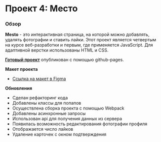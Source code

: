 # Проект 4: Место

### Обзор
**Mesto** - это интерактивная страница, на которой можно добавлять, удалять фотографии и ставить лайки.
Этот проект является четвертым на курсе веб-разработки и первым, где применяется JavaScript. Для адаптивной верстки использованы HTML и CSS. 

[**Готовый проект**](https://jtuvaleva.github.io/mesto/) опубликован с помощью github-pages.

**Макет проекта**

* [Ссылка на макет в Figma](https://www.figma.com/file/StZjf8HnoeLdiXS7dYrLAh/JavaScript.-Sprint-4)


**Обновления**
* Сделан рефакторинг кода
* Добавлены классы для попапов
* Осуществлена сборка проекта с помощью Webpack
* Добавлены асинхронные запросы
* Использован api для получения данных из сервера
* Появилась возможность редактирования фотографии профиля
* Отображается число лайков
* Удаление карточек с окном подтверждения
